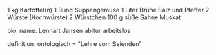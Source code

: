 1 kg 	Kartoffel(n)
1 Bund 	Suppengemüse
1 Liter 	Brühe
	Salz und Pfeffer
2 	Würste (Kochwürste)
2 	Würstchen
100 g 	süße Sahne
	Muskat 
	
	
bio:
	name: Lennart Jansen
	abitur 
	arbeitslos
	
	
definition:
		ontologisch = "Lehre vom Seienden"

